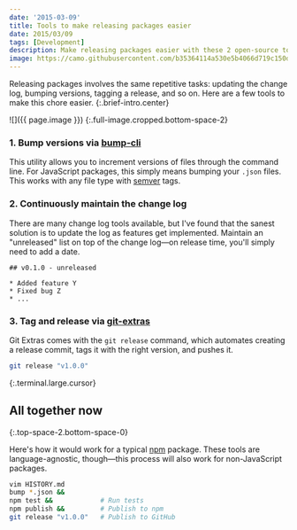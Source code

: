 ```yaml
---
date: '2015-03-09'
title: Tools to make releasing packages easier
date: 2015/03/09
tags: [Development]
description: Make releasing packages easier with these 2 open-source tools.
image: https://camo.githubusercontent.com/b35364114a530e5b4066d719c150d7abaaf4e95f/687474703a2f2f63646e2e7261776769742e636f6d2f727374616372757a2f62756d702d636c692f613235316336332f62756d702e706e67
---
```


Releasing packages involves the same repetitive tasks: updating the change log, bumping versions, tagging a release, and so on. Here are a few tools to make this chore easier.
{:.brief-intro.center}

![]({{ page.image }})
{:.full-image.cropped.bottom-space-2}

### 1. Bump versions via [bump-cli](http://npmjs.com/bump-cli)

This utility allows you to increment versions of files through the command line. For JavaScript packages, this simply means bumping your `.json` files. This works with any file type with [semver](http://semver.org/) tags.

### 2. Continuously maintain the change log

There are many change log tools available, but I've found that the sanest solution is to update the log as features get implemented. Maintain an "unreleased" list on top of the change log—on release time, you'll simply need to add a date.

```
## v0.1.0 - unreleased

* Added feature Y
* Fixed bug Z
* ...
```

### 3. Tag and release via [git-extras](https://github.com/tj/git-extras)

Git Extras comes with the `git release` command, which automates creating a release commit, tags it with the right version, and pushes it.

```bash
git release "v1.0.0"
```

{:.terminal.large.cursor}

## All together now

{:.top-space-2.bottom-space-0}

Here's how it would work for a typical [npm](http://npmjs.com) package. These tools are language-agnostic, though—this process will also work for non-JavaScript packages.

```bash
vim HISTORY.md
bump *.json &&
npm test &&            # Run tests
npm publish &&         # Publish to npm
git release "v1.0.0"   # Publish to GitHub
```
